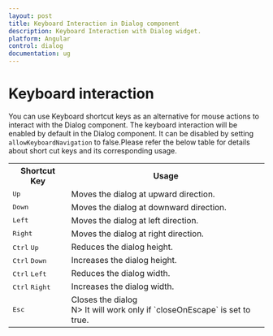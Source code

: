 ```yaml
---
layout: post
title: Keyboard Interaction in Dialog component
description: Keyboard Interaction with Dialog widget.
platform: Angular
control: dialog
documentation: ug
---
```


# Keyboard interaction

You can use Keyboard shortcut keys as an alternative for mouse actions to interact with the Dialog component. The keyboard interaction will be enabled by default in the Dialog component. It can be disabled by setting `allowKeyboardNavigation` to false.Please refer the below table for details about short cut keys and its corresponding usage.

 <table>
<tr>
<th>
Shortcut Key</th><th>
Usage</th></tr>
<tr>
<td>
<kbd>Up</kbd></td><td>
Moves the dialog at upward direction.</td></tr>
<tr>
<td>
<kbd>Down</kbd></td><td>
Moves the dialog at downward direction.</td></tr>
<tr>
<td>
<kbd>Left</kbd></td><td>
Moves the dialog at left direction.</td></tr>
<tr>
<td>
<kbd>Right</kbd></td><td>
Moves the dialog at right direction.</td></tr>
<tr>
<td>
<kbd>Ctrl</kbd> <kbd>Up</kbd></td><td>
Reduces the dialog height.</td></tr>
<tr>
<td>
<kbd>Ctrl</kbd> <kbd>Down</kbd></td><td>
Increases the dialog height.</td></tr>
<tr>
<td>
<kbd>Ctrl</kbd>  <kbd>Left</kbd></td><td>
Reduces the dialog width.</td></tr>
<tr>
<td>
<kbd>Ctrl</kbd> <kbd>Right</kbd></td><td>
Increases the dialog width.</td></tr>
<tr>
<td>
<kbd>Esc</kbd></td><td>
Closes the dialog <br/> 
N> It will work only if `closeOnEscape` is set to true.</td></tr>
</table>




